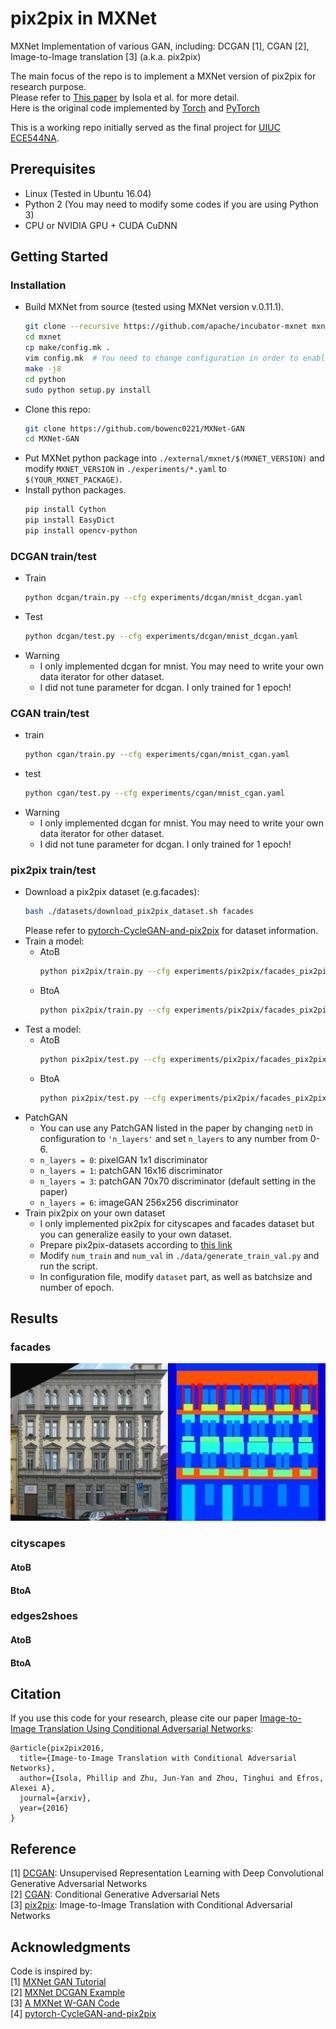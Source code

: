 # pix2pix in MXNet
MXNet Implementation of various GAN, including: DCGAN [1], CGAN [2], Image-to-Image translation [3] (a.k.a. pix2pix)  

The main focus of the repo is to implement a MXNet version of pix2pix for research purpose.  
Please refer to [This paper](https://arxiv.org/abs/1611.07004) by Isola et al. for more detail.  
Here is the original code implemented by [Torch](https://github.com/phillipi/pix2pix) and [PyTorch](https://github.com/junyanz/pytorch-CycleGAN-and-pix2pix)  

This is a working repo initially served as the final project for [UIUC ECE544NA](https://courses.engr.illinois.edu/ece544na/fa2017/_site/).  

## Prerequisites
- Linux (Tested in Ubuntu 16.04)
- Python 2 (You may need to modify some codes if you are using Python 3)
- CPU or NVIDIA GPU + CUDA CuDNN

## Getting Started
### Installation
- Build MXNet from source (tested using MXNet version v.0.11.1).
  ```bash
  git clone --recursive https://github.com/apache/incubator-mxnet mxnet
  cd mxnet
  cp make/config.mk .
  vim config.mk  # You need to change configuration in order to enable cuda and cudnn 
  make -j8
  cd python
  sudo python setup.py install
  ```
- Clone this repo:
  ```bash
  git clone https://github.com/bowenc0221/MXNet-GAN
  cd MXNet-GAN
  ```
- Put MXNet python package into ```./external/mxnet/$(MXNET_VERSION)``` and modify ```MXNET_VERSION``` in ```./experiments/*.yaml``` to ```$(YOUR_MXNET_PACKAGE)```.
- Install python packages.
  ```bash
  pip install Cython
  pip install EasyDict
  pip install opencv-python
  ```

### DCGAN train/test
- Train
  ```bash
  python dcgan/train.py --cfg experiments/dcgan/mnist_dcgan.yaml
  ```
- Test
  ```bash
  python dcgan/test.py --cfg experiments/dcgan/mnist_dcgan.yaml
  ```
- Warning
  - I only implemented dcgan for mnist. You may need to write your own data iterator for other dataset.
  - I did not tune parameter for dcgan. I only trained for 1 epoch!

### CGAN train/test
- train
  ```bash
  python cgan/train.py --cfg experiments/cgan/mnist_cgan.yaml
  ```
- test
  ```bash
  python cgan/test.py --cfg experiments/cgan/mnist_cgan.yaml
  ```
- Warning
  - I only implemented dcgan for mnist. You may need to write your own data iterator for other dataset.
  - I did not tune parameter for dcgan. I only trained for 1 epoch!

### pix2pix train/test
- Download a pix2pix dataset (e.g.facades):
  ```bash
  bash ./datasets/download_pix2pix_dataset.sh facades
  ```
  Please refer to [pytorch-CycleGAN-and-pix2pix](https://github.com/bowenc0221/pytorch-CycleGAN-and-pix2pix) for dataset information.
- Train a model:
  - AtoB
    ```bash
    python pix2pix/train.py --cfg experiments/pix2pix/facades_pix2pix_AtoB.yaml
    ```
  - BtoA
    ```bash
    python pix2pix/train.py --cfg experiments/pix2pix/facades_pix2pix_BtoA.yaml
    ```
- Test a model:
  - AtoB
    ```bash
    python pix2pix/test.py --cfg experiments/pix2pix/facades_pix2pix_AtoB.yaml
    ```
  - BtoA
    ```bash
    python pix2pix/test.py --cfg experiments/pix2pix/facades_pix2pix_BtoA.yaml
    ```
- PatchGAN
  - You can use any PatchGAN listed in the paper by changing ```netD``` in configuration to ```'n_layers'``` and set ```n_layers``` to any number from 0-6.
  - ```n_layers = 0```: pixelGAN 1x1 discriminator
  - ```n_layers = 1```: patchGAN 16x16 discriminator
  - ```n_layers = 3```: patchGAN 70x70 discriminator (default setting in the paper)
  - ```n_layers = 6```: imageGAN 256x256 discriminator
- Train pix2pix on your own dataset
  - I only implemented pix2pix for cityscapes and facades dataset but you can generalize easily to your own dataset.
  - Prepare pix2pix-datasets according to [this link](https://github.com/bowenc0221/pytorch-CycleGAN-and-pix2pix/blob/master/README.md#pix2pix-datasets)
  - Modify ```num_train``` and ```num_val``` in ```./data/generate_train_val.py``` and run the script.
  - In configuration file, modify ```dataset``` part, as well as batchsize and number of epoch.

## Results
### facades
<img src="/img/facades-groundtruth-6.jpg" width="512px"/>  

### cityscapes
#### AtoB
#### BtoA
### edges2shoes
#### AtoB
#### BtoA

## Citation
If you use this code for your research, please cite our paper <a href="https://arxiv.org/pdf/1611.07004v1.pdf">Image-to-Image Translation Using Conditional Adversarial Networks</a>:

```
@article{pix2pix2016,
  title={Image-to-Image Translation with Conditional Adversarial Networks},
  author={Isola, Phillip and Zhu, Jun-Yan and Zhou, Tinghui and Efros, Alexei A},
  journal={arxiv},
  year={2016}
}
```

## Reference
[1] [DCGAN](https://arxiv.org/abs/1511.06434): Unsupervised Representation Learning with Deep Convolutional Generative Adversarial Networks  
[2] [CGAN](https://arxiv.org/abs/1411.1784): Conditional Generative Adversarial Nets  
[3] [pix2pix](https://arxiv.org/abs/1611.07004): Image-to-Image Translation with Conditional Adversarial Networks  

## Acknowledgments
Code is inspired by:  
[1] [MXNet GAN Tutorial](https://mxnet.incubator.apache.org/tutorials/unsupervised_learning/gan.html)  
[2] [MXNet DCGAN Example](https://github.com/apache/incubator-mxnet/blob/master/example/gan/dcgan.py)  
[3] [A MXNet W-GAN Code](https://github.com/vsooda/mxnet-wgan)  
[4] [pytorch-CycleGAN-and-pix2pix](https://github.com/bowenc0221/pytorch-CycleGAN-and-pix2pix)  
